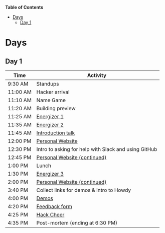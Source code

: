 <!-- markdown-toc start - Don't edit this section. Run M-x markdown-toc-generate-toc again -->
**Table of Contents**

- [Days](#days)
  - [Day 1](#day-1)

<!-- markdown-toc end -->

# Days

## Day 1

| Time     | Activity                                                      |
| -------- | ------------------------------------------------------------- |
| 9:30 AM  | Standups                                                      |
| 11:00 AM | Hacker arrival                                                |
| 11:10 AM | Name Game                                                     |
| 11:20 AM | Building preview                                              |
| 11:25 AM | [Energizer 1](../ACTIVITIES.md#i-love-my-neighbor-who)        |
| 11:35 AM | [Energizer 2](../ACTIVITIES.md#human-pictionary)              |
| 11:45 AM | [Introduction talk](../ACTIVITIES.md#introduction-talk)       |
| 12:00 PM | [Personal Website][personal_website]                          |
| 12:30 PM | Intro to asking for help with Slack and using GitHub          |
| 12:45 PM | [Personal Website (continued)][personal_website]              |
| 1:00 PM  | Lunch                                                         |
| 1:30 PM  | [Energizer 3](../ACTIVITIES.md#evolution-rock-paper-scissors) |
| 2:00 PM  | [Personal Website (continued)][personal_website]              |
| 3:40 PM  | Collect links for demos & intro to Howdy                      |
| 4:00 PM  | [Demos](../ACTIVITIES.md#demos)                               |
| 4:20 PM  | [Feedback form](../ACTIVITIES.md#feedback-forms)              |
| 4:25 PM  | [Hack Cheer](../ACTIVITIES.md#hack-cheer)                     |
| 4:35 PM  | Post-mortem (ending at 6:30 PM)                               |

[personal_website]: https://workshops.hackclub.com/personal_website
[that_was_easy]: https://workshops.hackclub.com/that_was_easy
[geometric_pattern]: https://workshops.hackclub.com/geometric_pattern
[dodge]: https://workshops.hackclub.com/dodge
[platformer]: https://workshops.hackclub.com/platformer
[chat]: https://workshops.hackclub.com/chat
[collab_sketch]: https://workshops.hackclub.com/collab_sketch
[free_form_projects]: ../ACTIVITIES.md#free-form-projects
[hackathon]: ../ACTIVITIES.md#hackathons
